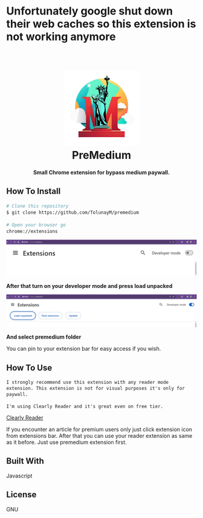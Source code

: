 <h1> Unfortunately google shut down their web caches so this extension is not working anymore</h1>
<h1 align="center">
  <br>
  <a href="https://github.com/TolunayM/premedium"><img src="img/logo.png" alt="PreMedium" width="200"></a>
  <br>
    PreMedium
  <br>
</h1>


<h4 align="center">Small Chrome extension for bypass medium paywall.</h4>

## How To Install


```bash
# Clone this repository
$ git clone https://github.com/TolunayM/premedium

# Open your browser go
chrome://extensions
```
<img src="img/devmode.jpg" alt="PreMedium" width="1280">



<strong>After that turn on your developer mode and press load unpacked</strong>


<img src="img/load.jpg" alt="PreMedium" width="1280">

<strong>And select premedium folder</strong>

You can pin to your extension bar for easy access if you wish.

## How To Use
    I strongly recommend use this extension with any reader mode extension. This extension is not for visual purposes it's only for paywall.

    I'm using Clearly Reader and it's great even on free tier.

<a href= "https://chromewebstore.google.com/detail/clearly-reader-your-reade/odfonlkabodgbolnmmkdijkaeggofoop?hl=tr">Clearly Reader</a> 

If you encounter an article for premium users only just click extension icon from extensions bar. After that you can use your reader extension as same as it before. Just use premedium extension first.

## Built With

Javascript

## License
GNU
